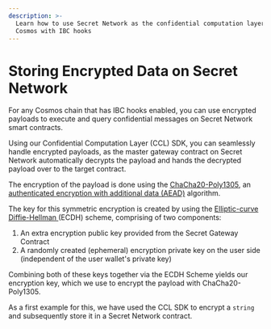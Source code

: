 ```yaml
---
description: >-
  Learn how to use Secret Network as the confidential computation layer of the
  Cosmos with IBC hooks
---
```


# Storing Encrypted Data on Secret Network

For any Cosmos chain that has IBC hooks enabled, you can use encrypted payloads to execute and query confidential messages on Secret Network smart contracts.&#x20;

Using our Confidential Computation Layer  (CCL) SDK, you can seamlessly handle encrypted payloads, as the master gateway contract on Secret  Network automatically decrypts the payload and hands the decrypted payload over to the target contract.&#x20;

The encryption of the payload is done using the [ChaCha20-Poly1305](https://en.wikipedia.org/wiki/ChaCha20-Poly1305), an [authenticated encryption with additional data (AEAD)](https://en.wikipedia.org/wiki/Authenticated\_encryption) algorithm.

The key for this symmetric encryption is created by using the [Elliptic-curve Diffie-Hellman ](https://en.wikipedia.org/wiki/Elliptic-curve\_Diffie%E2%80%93Hellman)(ECDH) scheme, comprising of two components:&#x20;

1. An extra encryption public key provided from the Secret Gateway Contract
2. A randomly created (ephemeral) encryption private key on the user side (independent of the user wallet's private key)

Combining both of these keys together via the ECDH Scheme yields our encryption key, which we use to encrypt the payload with ChaCha20-Poly1305.

As a first example for this, we have used the CCL SDK to  encrypt a `string` and subsequently store it in a Secret Network contract.&#x20;
